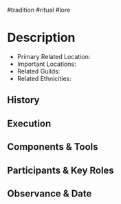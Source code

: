 #tradition #ritual #lore 
# Description

- Primary Related Location:
- Important Locations:
- Related Guilds:
- Related Ethnicities:

## History

## Execution

## Components & Tools

## Participants & Key Roles

## Observance & Date
